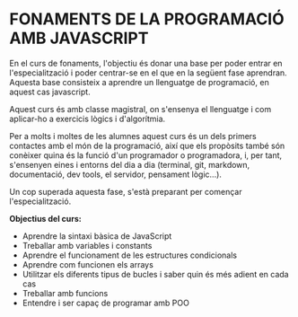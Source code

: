 # FONAMENTS DE LA PROGRAMACIÓ AMB JAVASCRIPT

En el curs de fonaments, l'objectiu és donar una base per poder entrar en l'especialització i poder centrar-se en el que en la següent fase aprendran. Aquesta base consisteix a aprendre un llenguatge de programació, en aquest cas javascript.

Aquest curs és amb classe magistral, on s'ensenya el llenguatge i com aplicar-ho a exercicis lògics i d'algorítmia.

Per a molts i moltes de les alumnes aquest curs és un dels primers contactes amb el món de la programació, així que els propòsits també són conèixer quina és la funció d'un programador o programadora, i, per tant, s'ensenyen eines i entorns del dia a dia (terminal, git, markdown, documentació, dev tools, el servidor, pensament lògic...).

Un cop superada aquesta fase, s'està preparant per començar l'especialització.

**Objectius del curs:**

- Aprendre la sintaxi bàsica de JavaScript
- Treballar amb variables i constants
- Aprendre el funcionament de les estructures condicionals
- Aprendre com funcionen els arrays
- Utilitzar els diferents tipus de bucles i saber quin és més adient en cada cas
- Treballar amb funcions
- Entendre i ser capaç de programar amb POO


